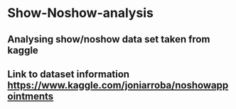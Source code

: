 # Show-Noshow-analysis
## Analysing show/noshow data set taken from kaggle
## Link to dataset information https://www.kaggle.com/joniarroba/noshowappointments
